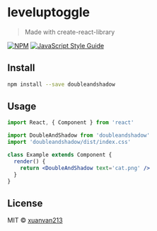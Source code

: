 # leveluptoggle

> Made with create-react-library

[![NPM](https://img.shields.io/npm/v/leveluptoggle.svg)](https://www.npmjs.com/package/leveluptoggle) [![JavaScript Style Guide](https://img.shields.io/badge/code_style-standard-brightgreen.svg)](https://standardjs.com)

## Install

```bash
npm install --save doubleandshadow
```

## Usage

```jsx
import React, { Component } from 'react'

import DoubleAndShadow from 'doubleandshadow'
import 'doubleandshadow/dist/index.css'

class Example extends Component {
  render() {
    return <DoubleAndShadow text='cat.png' />
  }
}
```

## License

MIT © [xuanvan213](https://github.com/xuanvan213)
